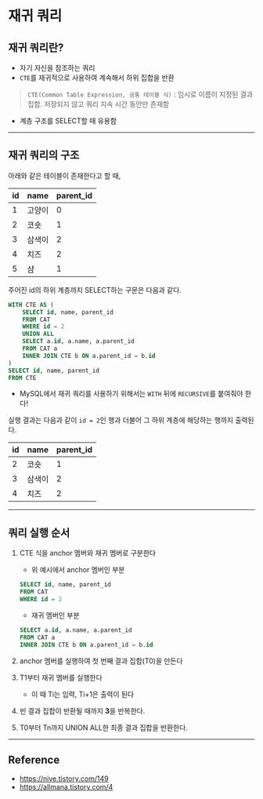 # 재귀 쿼리

## 재귀 쿼리란?
* 자기 자신을 참조하는 쿼리
* `CTE`를 재귀적으로 사용하여 계속해서 하위 집합을 반환
> `CTE(Common Table Expression, 공통 테이블 식)` : 임시로 이름이 지정된 결과 집합. 저장되지 않고 쿼리 지속 시간 동안만 존재함
* 계층 구조를 SELECT할 때 유용함

---

## 재귀 쿼리의 구조
아래와 같은 테이블이 존재한다고 할 때,

|id|name|parent_id|
|---|---|---|
|1|고양이|0|
|2|코숏|1|
|3|삼색이|2|
|4|치즈|2|
|5|샴|1|

주어진 id의 하위 계층까지 SELECT하는 구문은 다음과 같다.

```sql
WITH CTE AS (
    SELECT id, name, parent_id
    FROM CAT
    WHERE id = 2
    UNION ALL
    SELECT a.id, a.name, a.parent_id
    FROM CAT a
    INNER JOIN CTE b ON a.parent_id = b.id
)
SELECT id, name, parent_id
FROM CTE
```
* MySQL에서 재귀 쿼리를 사용하기 위해서는 `WITH` 뒤에 `RECURSIVE`를 붙여줘야 한다!

실행 결과는 다음과 같이 `id = 2`인 행과 더불어 그 하위 계층에 해당하는 행까지 출력된다.

|id|name|parent_id|
|---|---|---|
|2|코숏|1|
|3|삼색이|2|
|4|치즈|2|

---

## 쿼리 실행 순서
1. CTE 식을 anchor 멤버와 재귀 멤버로 구분한다
    * 위 예시에서 anchor 멤버인 부분
    ```sql
    SELECT id, name, parent_id
    FROM CAT
    WHERE id = 2
    ```

    * 재귀 멤버인 부분
    ```sql
    SELECT a.id, a.name, a.parent_id
    FROM CAT a
    INNER JOIN CTE b ON a.parent_id = b.id
    ```
2. anchor 멤버를 실행하여 첫 번째 결과 집합(T0)을 만든다
3. T1부터 재귀 멤버를 실행한다
    * 이 때 Ti는 입력, Ti+1은 출력이 된다
4. 빈 결과 집합이 반환될 때까지 **3**을 반복한다.
5. T0부터 Tn까지 UNION ALL한 최종 결과 집합을 반환한다.

---

## Reference
* <https://nive.tistory.com/149>
* <https://allmana.tistory.com/4>